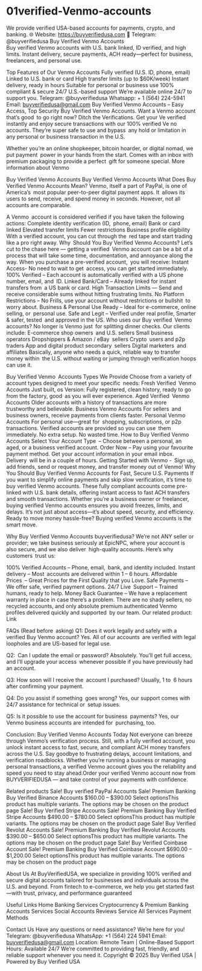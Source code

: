 # 01verified-Venmo-accounts
 We provide verified USA-based accounts for payments, crypto, and banking. 🌐 Website: https://buyverifiedusa.com 📲 Telegram: @buyverifiedusa
Buy Verified Venmo Accounts  
Buy verified Venmo accounts with U.S. bank linked, ID verified, and high limits. Instant delivery, secure payments, ACH ready—perfect for business, freelancers, and personal use.

Top Features of Our Venmo Accounts
Fully verified (U.S. ID, phone, email)
Linked to U.S. bank or card
High transfer limits (up to $60K/week)
Instant delivery, ready in hours
Suitable for personal or business use
100% compliant & secure
24/7 U.S.-based support
We’re available online 24/7 to support you.
Telegram: @buyverifiedusa
Whatsapp: + 1 (564) 224-5941
Email: buyverifiedusa@gmail.com
Buy Verified Venmo Accounts – Easy Access, Top Security
Buy Verified Venmo Accounts. Want a Venmo account that’s good to go right now? Ditch the Verifications. Get your Ve verified instantly and enjoy secure transactions with our 100% verified Ve no accounts. They’re super safe to use and bypass any hold or limitation in any personal or business transaction in the U.S.

Whether you’re an online shopkeeper, bitcoin hoarder, or digital nomad, we put payment power in your hands from the start. Comes with an inbox with premium packaging to provide a perfect gift for someone special. More information about Venmo

Buy Verified Venmo Accounts 
Buy Verified Venmo Accounts
What Does Buy Verified Venmo Accounts Mean?
Venmo, itself a part of PayPal, is one of America’s most popular peer-to-peer digital payment apps. It allows its users to send, receive, and spend money in seconds. However, not all accounts are comparable.

A Venmo account is considered verified if you have taken the following actions:
Complete identity verification (ID, phone, email)
Bank or card linked
Elevated transfer limits
Fewer restrictions
Business profile eligibility
With a verified account, you can cut through the red tape and start trading like a pro right away.
Why Should You Buy  Verified Venmo Accounts?
Let’s cut to the chase here — getting a verified Venmo account can be a bit of a process that will take some time, documentation, and annoyance along the way. When you purchase a pre-verified account, you will receive:
Instant Access- No need to wait to get access, you can get started immediately.
100% Verified – Each account is automatically verified with a US phone number, email, and ID.
Linked Bank/Card – Already linked for instant transfers from a US bank or card.
High Transaction Limits — Send and receive considerable sums without hitting frustrating limits.
No Platform Restrictions – No Frills, use your account without restrictions or bullshit to worry about.
Business & Personal Use Ready – Ideal for e-commerce, online selling, or personal use.
 Safe and Legit – Verified under real profile, Smarter & safer, tested and approved in the US. 
Who uses our Buy verified Venmo accounts?
No longer is Venmo just for splitting dinner checks. Our clients include:
 E-commerce shop owners and U.S. sellers
Small business operators
Dropshippers & Amazon / eBay sellers
Crypto users and p2p traders
App and digital product secondary sellers
Digital marketers and affiliates
Basically, anyone who needs a quick, reliable way to transfer money within the U.S. without waiting or jumping through verification hoops can use it.

Buy Verified Venmo Accounts Types We Provide
Choose from a variety of account types designed to meet your specific needs:
 Fresh Verified Venmo Accounts
Just built, os Version: Fully registered, clean history, ready to go from the factory, good as you will ever experience.
Aged Verified Venmo Accounts
Older accounts with a history of transactions are more trustworthy and believable.
Business Venmo Accounts
For sellers and business owners, receive payments from clients faster.
Personal Venmo Accounts
For personal use—great for shopping, subscriptions, or p2p transactions.
Verified accounts are provided so you can use them immediately. No extra setup. No wasted time.
How to Buy Verified Venmo Accounts
Select Your Account Type – Choose between a personal, an aged, or a business verified account.
Order Now – Pay using your favourite payment method.
Get your account information in your email inbox. Delivery will be in a couple of hours.
Getting Started with Venmo - Sign up, add friends, send or request money, and transfer money out of Venmo!
Why You Should Buy Verified Venmo Accounts for Fast, Secure U.S. Payments
If you want to simplify online payments and skip slow verification, it’s time to buy verified Venmo accounts. These fully compliant accounts come pre-linked with U.S. bank details, offering instant access to fast ACH transfers and smooth transactions. Whether you’re a business owner or freelancer, buying verified Venmo accounts ensures you avoid freezes, limits, and delays. It’s not just about access—it’s about speed, security, and efficiency. Ready to move money hassle-free? Buying verified Venmo accounts is the smart move.

Why Buy Verified Venmo Accounts buyverifiedusa?
We’re not ANY seller or provider; we take business seriously at EpicNPC, where your account is also secure, and we also deliver high-quality accounts. Here’s why customers trust us:

100% Verified Accounts – Phone, email, bank, and identity included.
Instant delivery – Most accounts are delivered within 1 – 6 hours.
Affordable Prices – Great Prices for the First Quality that you Love.
Safe Payments – We offer safe, verified payment options.
24/7 Live Support – Trained humans, ready to help.
Money Back Guarantee – We have a replacement warranty in place in case there’s a problem.
There are no shady sellers, no recycled accounts, and only absolute premium authenticated Venmo profiles delivered quickly and supported by our team. Our related product: Link 

FAQs (Read before asking)
Q1: Does it work legally and safely with a verified Buy Venmo account?
Yes. All of our accounts are verified with legal loopholes and are US-based for legal use.

Q2: Can I update the email or password?
Absolutely. You’ll get full access, and I’ll upgrade your access whenever possible if you have previously had an account.

Q3: How soon will I receive the account I purchased?
Usually, 1 to 6 hours after confirming your payment.

Q4: Do you assist if something goes wrong?
Yes, our support comes with 24/7 assistance for technical or setup issues.

Q5: Is it possible to use the account for business payments?
Yes, our Venmo business accounts are intended for purchasing, too.

Conclusion: Buy Verified Venmo Accounts Today
Not everyone can breeze through Venmo’s verification process. Still, with a fully verified account, you unlock instant access to fast, secure, and compliant ACH money transfers across the U.S. Say goodbye to frustrating delays, account limitations, and verification roadblocks. Whether you’re running a business or managing personal transactions, a verified Venmo account gives you the reliability and speed you need to stay ahead.Order your verified Venmo account now from BUYVERIFIEDUSA — and take control of your payments with confidence.

 

Related products
Sale!
Buy verified PayPal Accounts
Sale!
Premium Banking
Buy Verified Binance Accounts
$160.00 – $390.00
Select optionsThis product has multiple variants. The options may be chosen on the product page
Sale!
Buy Verified Stripe Accounts
Sale!
Premium Banking
Buy Verified Stripe Accounts
$490.00 – $780.00
Select optionsThis product has multiple variants. The options may be chosen on the product page
Sale!
Buy Verified Revolut Accounts
Sale!
Premium Banking
Buy Verified Revolut Accounts
$390.00 – $650.00
Select optionsThis product has multiple variants. The options may be chosen on the product page
Sale!
Buy Verified Coinbase Account
Sale!
Premium Banking
Buy Verified Coinbase Account
$690.00 – $1,200.00
Select optionsThis product has multiple variants. The options may be chosen on the product page

About Us
At BuyVerifiedUSA, we specialize in providing 100% verified and secure digital accounts tailored for businesses and individuals across the U.S. and beyond. From fintech to e-commerce, we help you get started fast—with trust, privacy, and performance guaranteed

Useful Links
Home
Banking Services
Cryptocurrency & Premium Banking
Accounts Services
Social Accounts
Reviews Service
All Services
Payment Methods

Contact Us
Have any questions or need assistance? We’re here for you!
Telegram: @buyverifiedusa
WhatsApp: +1 (564) 224 5941
Email: buyverifiedusa@gmail.com
Location: Remote Team | Online-Based Support
Hours: Available 24/7
We’re committed to providing fast, friendly, and reliable support whenever you need it.
Copyright © 2025 Buy Verified USA | Powered by Buy Verified USA
